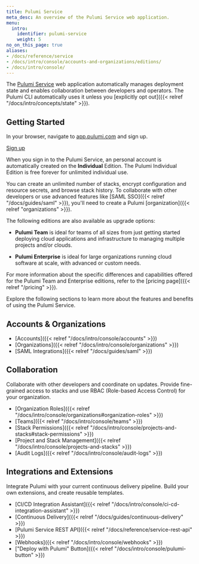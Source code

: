 ```yaml
---
title: Pulumi Service
meta_desc: An overview of the Pulumi Service web application.
menu:
  intro:
    identifier: pulumi-service
    weight: 5
no_on_this_page: true
aliases:
- /docs/reference/service
- /docs/intro/console/accounts-and-organizations/editions/
- /docs/intro/console/
---
```


The [Pulumi Service](https://app.pulumi.com) web application automatically manages deployment state and enables collaboration between developers and operators. The Pulumi CLI automatically uses it unless you [explicitly opt out]({{< relref "/docs/intro/concepts/state" >}}).

## Getting Started

In your browser, navigate to <a href="https://app.pulumi.com" target="_blank">app.pulumi.com</a> and sign up.

<a class="btn btn-secondary" href="https://app.pulumi.com/signup" target="_blank">Sign up</a>

When you sign in to the Pulumi Service, an personal account is automatically
created on the **Individual** Edition. The Pulumi Individual Edition is free forever for unlimited individual use.

You can create an unlimited number of stacks, encrypt configuration and resource secrets, and browse stack history. To collaborate with other developers or use advanced features like [SAML SSO]({{< relref "/docs/guides/saml" >}}), you'll need to create a Pulumi [organization]({{< relref "organizations" >}}).

The following editions are also available as upgrade options:

* **Pulumi Team** is ideal for teams of all sizes from just getting started deploying cloud
applications and infrastructure to managing multiple projects and/or clouds.

* **Pulumi Enterprise** is ideal for large organizations running cloud software at
scale, with advanced or custom needs.

For more information about the specific differences and capabilities offered for the
Pulumi Team and Enterprise editions, refer to the [pricing page]({{< relref "/pricing" >}}).

Explore the following sections to learn more about the features and benefits of using the Pulumi Service.

## Accounts & Organizations

* [Accounts]({{< relref "/docs/intro/console/accounts" >}})
* [Organizations]({{< relref "/docs/intro/console/organizations" >}})
* [SAML Integrations]({{< relref "/docs/guides/saml" >}})

## Collaboration

Collaborate with other developers and coordinate on updates. Provide fine-grained access to stacks and use RBAC (Role-based Access Control) for your organization.

* [Organization Roles]({{< relref "/docs/intro/console/organizations#organization-roles" >}})
* [Teams]({{< relref "/docs/intro/console/teams" >}})
* [Stack Permissions]({{< relref "/docs/intro/console/projects-and-stacks#stack-permissions" >}})
* [Project and Stack Management]({{< relref "/docs/intro/console/projects-and-stacks" >}})
* [Audit Logs]({{< relref "/docs/intro/console/audit-logs" >}})

## Integrations and Extensions

Integrate Pulumi with your current continuous delivery pipeline. Build your own extensions, and create reusable templates.

* [CI/CD Integration Assistant]({{< relref "/docs/intro/console/ci-cd-integration-assistant" >}})
* [Continuous Delivery]({{< relref "/docs/guides/continuous-delivery" >}})
* [Pulumi Service REST API]({{< relref "/docs/reference/service-rest-api" >}})
* [Webhooks]({{< relref "/docs/intro/console/webhooks" >}})
* ["Deploy with Pulumi" Button]({{< relref "/docs/intro/console/pulumi-button" >}})
